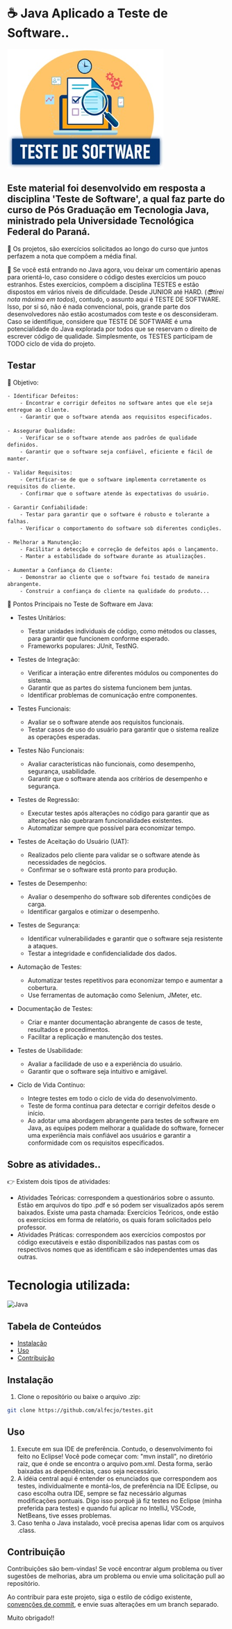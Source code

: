 # ☕ Java Aplicado a Teste de Software..
![teste](teste.jpg)

## Este material foi desenvolvido em resposta a disciplina 'Teste de Software', a qual faz parte do curso de Pós Graduação em Tecnologia Java, ministrado pela Universidade Tecnológica Federal do Paraná.
🎉 Os projetos, são exercícios solicitados ao longo do curso que juntos perfazem a nota que compõem a média final.

🥋 Se você está entrando no Java agora, vou deixar um comentário apenas para orientá-lo, caso considere o código destes exercícios um pouco estranhos. Estes exercícios, compõem a disciplina TESTES e estão dispostos em vários níveis de dificuldade. Desde JUNIOR até HARD. (_😎tirei nota máxima em todos_), contudo, o assunto aqui é TESTE DE SOFTWARE. Isso, por si só, não é nada convencional, pois, grande parte dos desenvolvedores não estão acostumados com teste e os desconsideram. Caso se identifique, considere que TESTE DE SOFTWARE é uma potencialidade do Java explorada por todos que se reservam o direito de escrever código de qualidade. Simplesmente, os TESTES participam de TODO ciclo de vida do projeto.

## Testar

🎯 Objetivo:

    - Identificar Defeitos:
        - Encontrar e corrigir defeitos no software antes que ele seja entregue ao cliente.
        - Garantir que o software atenda aos requisitos especificados.
        
    - Assegurar Qualidade:
        - Verificar se o software atende aos padrões de qualidade definidos.
        - Garantir que o software seja confiável, eficiente e fácil de manter.
        
    - Validar Requisitos:
        - Certificar-se de que o software implementa corretamente os requisitos do cliente.
        - Confirmar que o software atende às expectativas do usuário.
        
    - Garantir Confiabilidade:
        - Testar para garantir que o software é robusto e tolerante a falhas.
        - Verificar o comportamento do software sob diferentes condições.
        
    - Melhorar a Manutenção:
        - Facilitar a detecção e correção de defeitos após o lançamento.
        - Manter a estabilidade do software durante as atualizações.

    - Aumentar a Confiança do Cliente:
        - Demonstrar ao cliente que o software foi testado de maneira abrangente.
        - Construir a confiança do cliente na qualidade do produto...

🧭 Pontos Principais no Teste de Software em Java:
- Testes Unitários:
    - Testar unidades individuais de código, como métodos ou classes, para garantir que funcionem conforme esperado.
    - Frameworks populares: JUnit, TestNG.

- Testes de Integração:
    - Verificar a interação entre diferentes módulos ou componentes do sistema.
    - Garantir que as partes do sistema funcionem bem juntas.
    - Identificar problemas de comunicação entre componentes.

- Testes Funcionais:
    - Avaliar se o software atende aos requisitos funcionais.
    - Testar casos de uso do usuário para garantir que o sistema realize as operações esperadas.

- Testes Não Funcionais:
    - Avaliar características não funcionais, como desempenho, segurança, usabilidade.
    - Garantir que o software atenda aos critérios de desempenho e segurança.

- Testes de Regressão:
    - Executar testes após alterações no código para garantir que as alterações não quebraram funcionalidades existentes.
    - Automatizar sempre que possível para economizar tempo.

- Testes de Aceitação do Usuário (UAT):
    - Realizados pelo cliente para validar se o software atende às necessidades de negócios.
    - Confirmar se o software está pronto para produção.

- Testes de Desempenho:
    - Avaliar o desempenho do software sob diferentes condições de carga.
    - Identificar gargalos e otimizar o desempenho.

- Testes de Segurança:
    - Identificar vulnerabilidades e garantir que o software seja resistente a ataques.
    - Testar a integridade e confidencialidade dos dados.

- Automação de Testes:
    - Automatizar testes repetitivos para economizar tempo e aumentar a cobertura.
    - Use ferramentas de automação como Selenium, JMeter, etc.

- Documentação de Testes:
    - Criar e manter documentação abrangente de casos de teste, resultados e procedimentos.
    - Facilitar a replicação e manutenção dos testes.

- Testes de Usabilidade:
    - Avaliar a facilidade de uso e a experiência do usuário.
    - Garantir que o software seja intuitivo e amigável.

- Ciclo de Vida Contínuo:
    - Integre testes em todo o ciclo de vida do desenvolvimento.
    - Teste de forma contínua para detectar e corrigir defeitos desde o início.
    - Ao adotar uma abordagem abrangente para testes de software em Java, as equipes podem melhorar a qualidade do software, fornecer uma experiência mais confiável aos usuários e garantir a conformidade com os requisitos especificados.

## Sobre as atividades..
👉 Existem dois tipos de atividades:

- Atividades Teóricas: correspondem a questionários sobre o assunto. Estão em arquivos do tipo .pdf e só podem ser visualizados após serem baixados. Existe uma pasta chamada: Exercícios Teóricos, onde estão os exercícios em forma de relatório, os quais foram solicitados pelo professor.
- Atividades Práticas: correspondem aos exercícios compostos por código executáveis e estão disponibilizados nas pastas com os respectivos nomes que as identificam e são independentes umas das outras. 

 

# Tecnologia utilizada:

![Java](https://img.shields.io/badge/java-%23ED8B00.svg?style=for-the-badge&logo=openjdk&logoColor=white)

## Tabela de Conteúdos

- [Instalação](#Instalação)
- [Uso](#Uso)
- [Contribuição](#Contribuição)

## Instalação

1. Clone o repositório ou baixe o arquivo .zip:

```bash
git clone https://github.com/alfecjo/testes.git
```
## Uso

1. Execute em sua IDE de preferência. Contudo, o desenvolvimento foi feito no Eclipse! Você pode começar com: "mvn install", no diretório raiz, que é onde se encontra o arquivo pom.xml. Desta forma, serão baixadas as dependências, caso seja necessário.
2. A idéia central aqui é entender os enunciados que correspondem aos testes, individualmente e montá-los, de preferência na IDE Eclipse, ou caso escolha outra IDE, sempre se faz necessário algumas modificações pontuais. Digo isso porquê já fiz testes no Eclipse (minha preferida para testes) e quando fui aplicar no IntelliJ, VSCode, NetBeans, tive esses problemas.
3. Caso tenha o Java instalado, você precisa apenas lidar com os arquivos .class.

## Contribuição

Contribuições são bem-vindas! Se você encontrar algum problema ou tiver sugestões de melhorias, abra um problema ou envie uma solicitação pull ao repositório.

Ao contribuir para este projeto, siga o estilo de código existente, [convenções de commit](https://www.conventionalcommits.org/en/v1.0.0/), e envie suas alterações em um branch separado.

Muito obrigado!!





